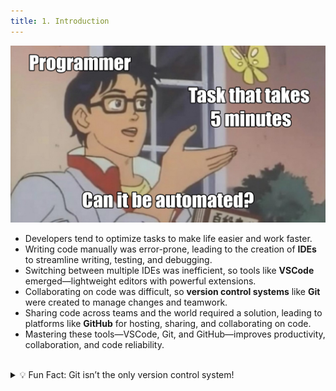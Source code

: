 ```yaml
---
title: 1. Introduction
---
```


![](can-automate-meme.png)

- Developers tend to optimize tasks to make life easier and work faster.
- Writing code manually was error-prone, leading to the creation of **IDEs** to streamline writing, testing, and debugging.
- Switching between multiple IDEs was inefficient, so tools like **VSCode** emerged—lightweight editors with powerful extensions.
- Collaborating on code was difficult, so **version control systems** like **Git** were created to manage changes and teamwork.
- Sharing code across teams and the world required a solution, leading to platforms like **GitHub** for hosting, sharing, and collaborating on code.
- Mastering these tools—VSCode, Git, and GitHub—improves productivity, collaboration, and code reliability.
<br /><br />
<details>
  <summary>💡 Fun Fact: Git isn’t the only version control system!</summary>

  - **Git** is the most popular version control system today, but it's not the only one.
  - **Subversion (SVN)**: An older version control system that's still used in some legacy projects. It's centralized, meaning all code is stored on a central server.
  - **Mercurial**: Similar to Git, but with a simpler interface. It’s another distributed version control system, but it's less commonly used.
  - Other systems include **Perforce** and **Bazaar**, though they are less widely adopted in modern development.

  Git's popularity comes from its speed, flexibility, and strong community support, but depending on the project or team, other systems can still be used.
</details>